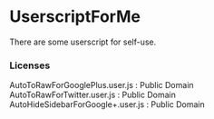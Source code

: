 # UserscriptForMe
There are some userscript for self-use.
### Licenses
AutoToRawForGooglePlus.user.js : Public Domain   
AutoToRawForTwitter.user.js : Public Domain
AutoHideSidebarForGoogle+.user.js : Public Domain
